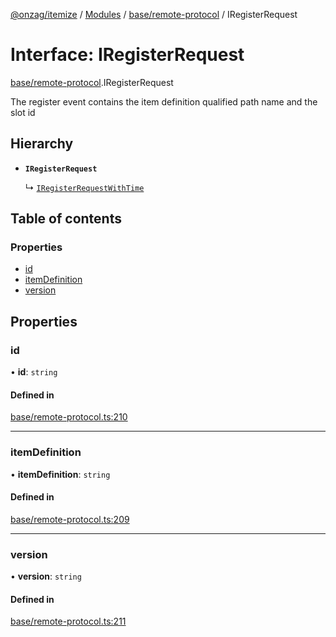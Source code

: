 [@onzag/itemize](../README.md) / [Modules](../modules.md) / [base/remote-protocol](../modules/base_remote_protocol.md) / IRegisterRequest

# Interface: IRegisterRequest

[base/remote-protocol](../modules/base_remote_protocol.md).IRegisterRequest

The register event contains the item definition qualified
path name and the slot id

## Hierarchy

- **`IRegisterRequest`**

  ↳ [`IRegisterRequestWithTime`](client_internal_testing.IRegisterRequestWithTime.md)

## Table of contents

### Properties

- [id](base_remote_protocol.IRegisterRequest.md#id)
- [itemDefinition](base_remote_protocol.IRegisterRequest.md#itemdefinition)
- [version](base_remote_protocol.IRegisterRequest.md#version)

## Properties

### id

• **id**: `string`

#### Defined in

[base/remote-protocol.ts:210](https://github.com/onzag/itemize/blob/5c2808d3/base/remote-protocol.ts#L210)

___

### itemDefinition

• **itemDefinition**: `string`

#### Defined in

[base/remote-protocol.ts:209](https://github.com/onzag/itemize/blob/5c2808d3/base/remote-protocol.ts#L209)

___

### version

• **version**: `string`

#### Defined in

[base/remote-protocol.ts:211](https://github.com/onzag/itemize/blob/5c2808d3/base/remote-protocol.ts#L211)
